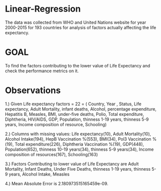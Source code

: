 # Linear-Regression
The data was collected from WHO and United Nations website for year 2000-2015 for 193 countries for analysis of factors actually affecting the life expectancy.

# GOAL
To find the factors contributing to the lower value of Life Expectancy and check the performance metrics on it.

# Observations
1.) Given Life expectancy factors = 22 = ( Country, Year , Status, Life expectancy, Adult Mortality, infant deaths, Alcohol, percentage expenditure, Hepatitis B, Measles, BMI, under-five deaths, Polio, Total expenditure, Diphtheria, HIV/AIDS, GDP, Population, thinness 1-19 years, thinness 5-9 years, Income composition of resource, Schooling)

2.) Columns with missing values: Life expectancy(10), Adult Mortality(10), Alcohol Intake(194), HepB Vaccination %(553), BMI(34), Pol3 Vaccination %(19), Total expenditure(226), Diphtheria Vaccination %(19), GDP(448), Population(652), thinness 10-19 years(34), thinness 5-9 years(34), Income composition of resources(167), Schooling(163)

3.) Factors Contributing to lower value of Life Expectancy are Adult Mortality, Infant Deaths, Under Five Deaths, thinness 1-19 years, thinness 5-9 years, Alcohol Intake, Measles

4.) Mean Absolute Error is 2.180973515165459e-09.


